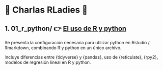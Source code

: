 # 💜 Charlas RLadies 💜 

## **1. 01_r_python/** 👉 [El uso de R y python](https://karbartolome.github.io/rladies_charlas/01_r_python/02_slides/rladies_r_python.html)

Se presenta la configuración necesaria para utilizar python en Rstudio / Rmarkdown, combinando R y python en un único archivo. 

Incluye diferencias entre {tidyverse} y {pandas}, uso de {reticulate}, {rpy2}, modelos de regresión lineal en R y python. 
